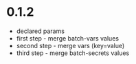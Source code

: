 # 0.1.2

- declared params
- first step - merge batch-vars values
- second step - merge vars (key=value)
- third step - merge batch-secrets values
